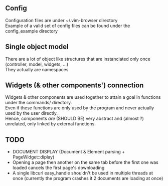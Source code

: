 
## Config
Configuration files are under ~/.vim-browser directory  
Example of a valid set of config files can be found under the config\_example directory  

## Single object model
There are a lot of object like structures that are instanciated only once (controller, model, widgets, ...)  
They actually are namespaces

## Widgets (& other components') connection
Widgets & other components are used together to attain a goal in functions under the commands/ directory.  
Even if these functions are only used by the program and never actually used by the user directly.  
Hence, components *are* (SHOULD BE) very abstract and (almost ?) unrelated, only linked by external functions.  

## TODO
- DOCUMENT DISPLAY (Document & Element parsing + PageWidget::diplay)
- Opening a page then another on the same tab before the first one was loaded cancels the first page's downloading
- A single libcurl easy\_handle shouldn't be used in multiple threads at once (currently the program crashes it 2 documents are loading at once)
